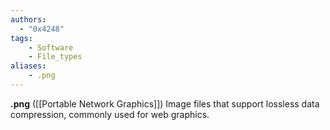 ```yaml
---
authors:
  - "0x4248"
tags:
    - Software
    - File_types
aliases:
    - .png
---
```

**.png** ([[Portable Network Graphics]]) Image files that support lossless data compression, commonly used for web graphics.
